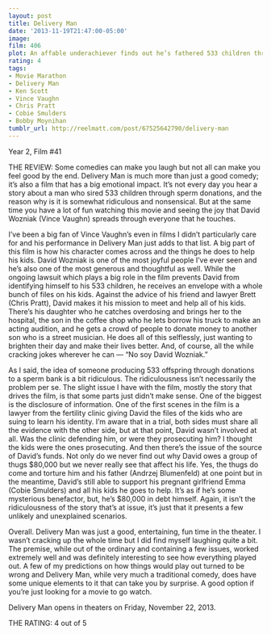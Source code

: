 ```yaml
---
layout: post
title: Delivery Man
date: '2013-11-19T21:47:00-05:00'
image: 
film: 406
plot: An affable underachiever finds out he’s fathered 533 children through anonymous donations to a fertility clinic 20 years ago. Now he must decide whether or not to come forward when 142 of them file a lawsuit to reveal his identity.
rating: 4
tags:
- Movie Marathon
- Delivery Man
- Ken Scott
- Vince Vaughn
- Chris Pratt
- Cobie Smulders
- Bobby Moynihan
tumblr_url: http://reelmatt.com/post/67525642790/delivery-man
---
```


Year 2, Film #41

THE REVIEW: Some comedies can make you laugh but not all can make you feel good by the end. Delivery Man is much more than just a good comedy; it’s also a film that has a big emotional impact. It’s not every day you hear a story about a man who sired 533 children through sperm donations, and the reason why is it is somewhat ridiculous and nonsensical. But at the same time you have a lot of fun watching this movie and seeing the joy that David Wozniak (Vince Vaughn) spreads through everyone that he touches.

I’ve been a big fan of Vince Vaughn’s even in films I didn’t particularly care for and his performance in Delivery Man just adds to that list. A big part of this film is how his character comes across and the things he does to help his kids. David Wozniak is one of the most joyful people I’ve ever seen and he’s also one of the most generous and thoughtful as well. While the ongoing lawsuit which plays a big role in the film prevents David from identifying himself to his 533 children, he receives an envelope with a whole bunch of files on his kids. Against the advice of his friend and lawyer Brett (Chris Pratt), David makes it his mission to meet and help all of his kids. There’s his daughter who he catches overdosing and brings her to the hospital, the son in the coffee shop who he lets borrow his truck to make an acting audition, and he gets a crowd of people to donate money to another son who is a street musician. He does all of this selflessly, just wanting to brighten their day and make their lives better. And, of course, all the while cracking jokes wherever he can — “No soy David Wozniak.”

As I said, the idea of someone producing 533 offspring through donations to a sperm bank is a bit ridiculous. The ridiculousness isn’t necessarily the problem per se. The slight issue I have with the film, mostly the story that drives the film, is that some parts just didn’t make sense. One of the biggest is the disclosure of information. One of the first scenes in the film is a lawyer from the fertility clinic giving David the files of the kids who are suing to learn his identity. I’m aware that in a trial, both sides must share all the evidence with the other side, but at that point, David wasn’t involved at all. Was the clinic defending him, or were they prosecuting him? I thought the kids were the ones prosecuting. And then there’s the issue of the source of David’s funds. Not only do we never find out why David owes a group of thugs $80,000 but we never really see that affect his life. Yes, the thugs do come and torture him and his father (Andrzej Blumenfeld) at one point but in the meantime, David’s still able to support his pregnant girlfriend Emma (Cobie Smulders) and all his kids he goes to help. It’s as if he’s some mysterious benefactor, but, he’s $80,000 in debt himself. Again, it isn’t the ridiculousness of the story that’s at issue, it’s just that it presents a few unlikely and unexplained scenarios.

Overall. Delivery Man was just a good, entertaining, fun time in the theater. I wasn’t cracking up the whole time but I did find myself laughing quite a bit. The premise, while out of the ordinary and containing a few issues, worked extremely well and was definitely interesting to see how everything played out. A few of my predictions on how things would play out turned to be wrong and Delivery Man, while very much a traditional comedy, does have some unique elements to it that can take you by surprise. A good option if you’re just looking for a movie to go watch.

Delivery Man opens in theaters on Friday, November 22, 2013.

THE RATING: 4 out of 5 
